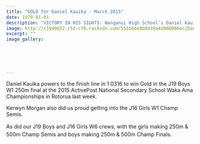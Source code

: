 ```yaml
---
title: "GOLD for Daniel Kauika - March 2015"
date: 1970-01-01
description: "VICTORY IN HIS SIGHTS: Wanganui High School's Daniel Kauika powers to the finish to win at the 2015 ActivePost National Secondary School Waka Ama Champs in Rotorua last week, 30/3/15..."
image: http://c1940652.r52.cf0.rackcdn.com/551b6be8b8d39a4d000006ec/DanielKauikaGoldMedal,2015.jpg
excerpt: ""
image_gallery:
    
    
    
    
    
---
```


<p>Daniel Kauika powers to the finish line in 1:0316 to win Gold in the J19 Boys W1 250m final at the 2015 ActivePost National Secondary School Waka Ama Championships in Rotorua last week.</p>
<p>Kerwyn Morgan also did us proud getting into the J16 Girls W1 Champ Semis.</p>
<p><span style="line-height: 1.5;">As did our J19 Boys and J16 Girls W6 crews, with the girls making 250m &amp; 500m Champ Semis and boys making 250m &amp; 500m Champ Finals.</span></p>

